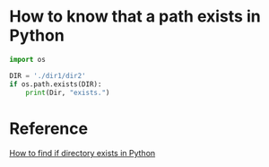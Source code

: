 # How to know that a path exists in Python
```python
import os

DIR = './dir1/dir2'
if os.path.exists(DIR):
    print(Dir, "exists.")
```

# Reference
[How to find if directory exists in Python](https://stackoverflow.com/questions/8933237/how-to-find-if-directory-exists-in-python)
